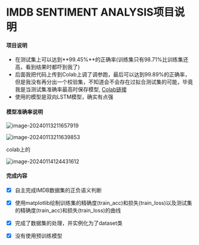 # IMDB SENTIMENT ANALYSIS项目说明

#### 项目说明

- 在测试集上可以达到**99.45%**的正确率(训练集只有98.71%比训练集还高，看到结果时都吓到我了)
- 后面我把代码上传到Colab上调了调参跑，最后可以达到99.89%的正确率，但是我没有再分出一个校验集，不知道会不会存在过拟合测试集的可能，毕竟我是当测试集准确率最高时保存模型, [Colab链接](https://colab.research.google.com/drive/1R3V9ySsDlGwDyg9sql50MIMxfEb024za?usp=sharing)
- 使用的模型是双向LSTM模型，确实有点强

#### 模型准确率说明

![image-20240113211657919](D:/project/wjord/notes/%E5%9B%BE%E7%89%87%E5%AD%98%E5%82%A8/image-20240113211657919.png)

![image-20240113211639853](D:/project/wjord/notes/%E5%9B%BE%E7%89%87%E5%AD%98%E5%82%A8/image-20240113211639853.png)

colab上的

![image-20240114124431612](./../../../wjord/notes/%E5%9B%BE%E7%89%87%E5%AD%98%E5%82%A8/image-20240114124431612.png)

#### 完成内容

- [x] 自主完成IMDB数据集的正负语义判断

- [x] 使用matplotlib绘制训练集的精确度(train_acc)和损失(train_loss)以及测试集的精确度(train_acc)和损失(train_loss)的曲线

- [x] 完成了数据集的处理，并实例化为了dataset类
- [x] 没有使用预训练模型